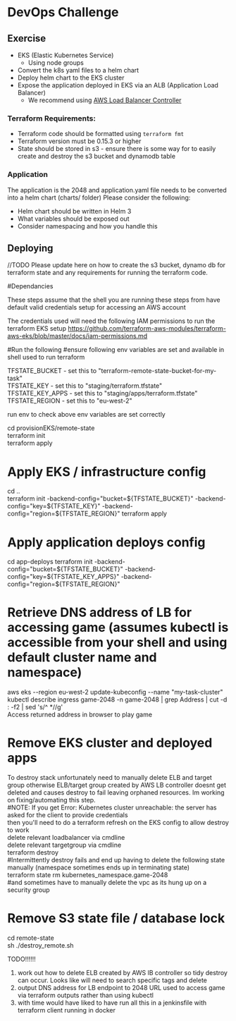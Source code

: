 # DevOps Challenge

## Exercise
* EKS (Elastic Kubernetes Service)
  * Using node groups
* Convert the k8s yaml files to a helm chart
* Deploy helm chart to the EKS cluster
* Expose the application deployed in EKS via an ALB (Application Load Balancer)
    * We recommend using [AWS Load Balancer Controller](https://kubernetes-sigs.github.io/aws-load-balancer-controller/v2.2/)

### Terraform Requirements:
* Terraform code should be formatted using `terraform fmt`
* Terraform version must be 0.15.3 or higher
* State should be stored in s3 - ensure there is some way for to easily create and destroy the s3 bucket and dynamodb table

### Application
The application is the 2048 and application.yaml file needs to be converted into a helm chart (charts/ folder)
Please consider the following:
* Helm chart should be written in Helm 3
* What variables should be exposed out
* Consider namespacing and how you handle this


## Deploying

//TODO Please update here on how to create the s3 bucket, dynamo db for terraform state and any requirements for running the terraform code.

#Dependancies

These steps assume that the shell you are running these steps from have default valid credentials setup for accessing an AWS account 

The credentials used will need the following IAM permissions to run the terraform EKS setup
https://github.com/terraform-aws-modules/terraform-aws-eks/blob/master/docs/iam-permissions.md


#Run the following
#ensure following env variables are set and available in shell used to run terraform

TFSTATE_BUCKET - set this to "terraform-remote-state-bucket-for-my-task"  
TFSTATE_KEY - set this to "staging/terraform.tfstate"  
TFSTATE_KEY_APPS - set this to "staging/apps/terraform.tfstate"
TFSTATE_REGION - set this to "eu-west-2"  

run env to check above env variables are set correctly

cd provisionEKS/remote-state  
terraform init  
terraform apply  

# Apply EKS / infrastructure config
cd ..  
terraform init -backend-config="bucket=${TFSTATE_BUCKET}" -backend-config="key=${TFSTATE_KEY}" -backend-config="region=${TFSTATE_REGION}" 
terraform apply  

# Apply application deploys config

cd app-deploys
terraform init -backend-config="bucket=${TFSTATE_BUCKET}" -backend-config="key=${TFSTATE_KEY_APPS}" -backend-config="region=${TFSTATE_REGION}"

# Retrieve DNS address of LB for accessing game (assumes kubectl is accessible from your shell and using default cluster name and namespace)  
aws eks --region eu-west-2 update-kubeconfig --name "my-task-cluster"  
kubectl describe ingress game-2048 -n game-2048 | grep Address | cut -d : -f2 | sed 's/^ *//g'  
Access returned address in browser to play game  

# Remove EKS cluster and deployed apps  
To destroy stack unfortunately need to manually delete ELB and target group otherwise ELB/target group created by AWS LB controller doesnt get deleted and causes destroy to fail leaving orphaned resources. Im working on fixing/automating this step.  
#NOTE: If you get Error: Kubernetes cluster unreachable: the server has asked for the client to provide credentials  
then you'll need to do a terraform refresh on the EKS config to allow destroy to work  
delete relevant loadbalancer via cmdline  
delete relevant targetgroup via cmdline  
terraform destroy  
#Intermittently destroy fails and end up having to delete the following state manually (namespace sometimes ends up in terminating state)  
terraform state rm kubernetes_namespace.game-2048  
#and sometimes have to manually delete the vpc as its hung up on a security group  

# Remove S3 state file / database lock   
cd remote-state  
sh ./destroy_remote.sh  

TODO!!!!!!  
1) work out how to delete ELB created by AWS lB controller so tidy destroy can occur. Looks like will need to search specific tags and delete 
2) output DNS address for LB endpoint to 2048 URL used to access game via terraform outputs rather than using kubectl  
3) with time would have liked to have run all this in a jenkinsfile with terraform client running in docker  

